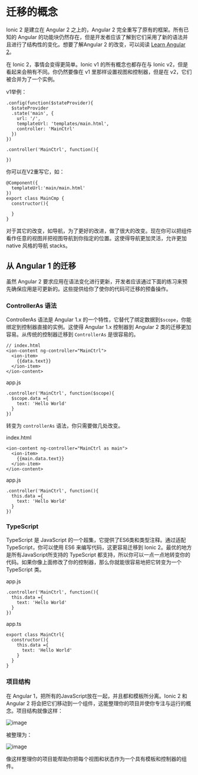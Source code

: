 
# 迁移的概念

Ionic 2 是建立在 Angular 2 之上的，Angular 2 完全重写了原有的框架。所有已知的 Angular 的功能块仍然存在，但是开发者应该了解到它们采用了新的语法并且进行了结构性的变化。想要了解Angular 2 的改变，可以阅读 [Learn Angular 2](http://learnangular2.com/)。

在 Ionic 2，事情会变得更简单。Ionic v1 的所有概念也都存在与 Ionic v2，但是看起来会稍有不同。你仍然要像在 v1 里那样设置视图和控制器，但是在 v2，它们被合并为了一个实例。

v1举例：

```
.config(function($stateProvider){
  $stateProvider
  .state('main', {
    url: '/',
    templateUrl: 'templates/main.html',
    controller: 'MainCtrl'
  })
})

.controller('MainCtrl', function(){

})
```

你可以在V2重写它，如：

```
@Component({
  templateUrl:'main/main.html'
})
export class MainCmp {
  constructor(){

  }
}
```

对于其它的改变，如导航，为了更好的改进，做了很大的改变。现在你可以把组件看作任意的视图并把视图导航到你指定的位置。这使得导航更加灵活，允许更加native 风格的导航 stacks。

## 从 Angular 1 的迁移

虽然 Angular 2 要求应用在语法变化进行更新，开发者应该通过下面的练习来预先确保应用是可更新的。这些提供给你了使你的代码可迁移的预备操作。

### ControllerAs 语法

ControllerAs 语法是 Angular 1.x 的一个特性，它替代了绑定数据到`$scope`，你能绑定到控制器直接的实例。这使得 Angular 1.x 控制器到 Angular 2 类的迁移更加容易。从传统的控制器迁移到 `ControllerAs` 是很容易的。

```
// index.html
<ion-content ng-controller="MainCtrl">
  <ion-item>
    {{data.text}}
  </ion-item>
</ion-content>
```
app.js

```
.controller('MainCtrl', function($scope){
  $scope.data ={
    text: 'Hello World'
  }
})
```
转变为 `controllerAs` 语法，你只需要做几处改变。

index.html

```
<ion-content ng-controller="MainCtrl as main">
  <ion-item>
    {{main.data.text}}
  </ion-item>
</ion-content>
```

app.js

```
.controller('MainCtrl', function(){
  this.data ={
    text: 'Hello World'
  }
})
```

### TypeScript

TypeScript 是 JavaScript 的一个超集，它提供了ES6类和类型注释。通过适配 TypeScript，你可以使用 ES6 来编写代码，这更容易迁移到 Ionic 2。最优的地方是所有JavaScript所支持的 TypeScript 都支持，所以你可以一点一点地转变你的代码。如果你像上面修改了你的控制器，那么你就能很容易地把它转变为一个 TypeScript 类。

app.js

```
.controller('MainCtrl', function(){
  this.data ={
    text: 'Hello World'
  }
})
```
app.ts

```
export class MainCtrl{
  constructor(){
    this.data ={
      text: 'Hello World'
    }
  }
}
```
### 项目结构

在 Angular 1，把所有的JavaScript放在一起，并且都和模板所分离。Ionic 2 和 Angular 2 将会把它们移动到一个组件，这能整理你的项目并使你专注与运行的概念。项目结构就像这样：

![image](http://ww4.sinaimg.cn/mw690/005wQZvtjw1f93e53escvj307308pglf.jpg)

被整理为：

![image](http://ww4.sinaimg.cn/mw690/005wQZvtjw1f93e4znamsj306l08vdfn.jpg)

像这样整理你的项目能帮助你把每个视图和状态作为一个具有模板和控制器的组件。